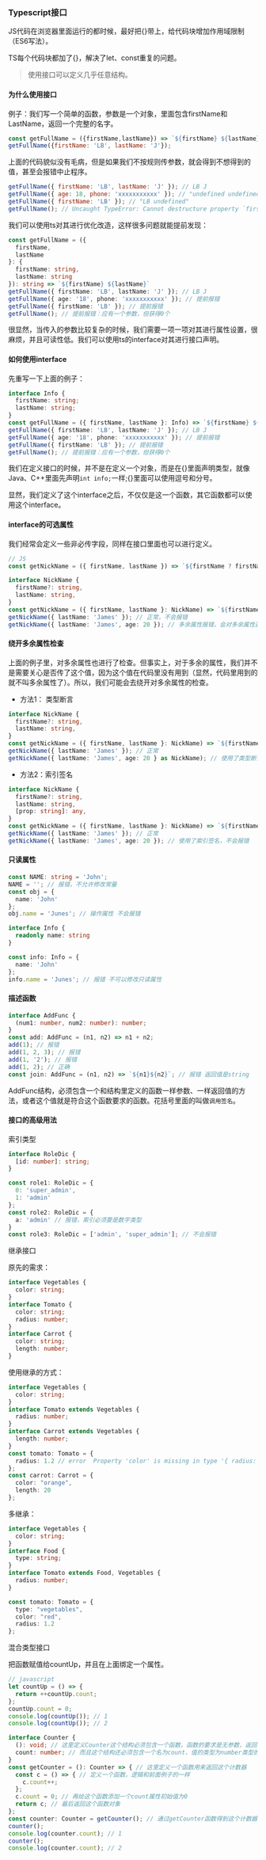 ### Typescript接口

JS代码在浏览器里面运行的都时候，最好把{}带上，给代码块增加作用域限制（ES6写法）。

TS每个代码块都加了{}，解决了let、const重复的问题。

> 使用接口可以定义几乎任意结构。

#### 为什么使用接口

例子：我们写一个简单的函数，参数是一个对象，里面包含firstName和LastName，返回一个完整的名字。

```js
const getFullName = ({firstName,lastName}) => `${firstName} ${lastName}`
getFullName({firstName: 'LB', lastName: 'J'});
```

上面的代码貌似没有毛病，但是如果我们不按规则传参数，就会得到不想得到的值，甚至会报错中止程序。

```js
getFullName({ firstName: 'LB', lastName: 'J' }); // LB J
getFullName({ age: 18, phone: 'xxxxxxxxxxx' }); // "undefined undefined"
getFullName({ firstName: 'LB' }); // "LB undefined"
getFullName(); // Uncaught TypeError: Cannot destructure property `firstName` of 'undefined' or 'null'.
```

我们可以使用ts对其进行优化改造，这样很多问题就能提前发现：

```ts
const getFullName = ({
  firstName,
  lastName
}: {
  firstName: string,
  lastName: string
}): string => `${firstName} ${lastName}`
getFullName({ firstName: 'LB', lastName: 'J' }); // LB J
getFullName({ age: '18', phone: 'xxxxxxxxxxx' }); // 提前报错
getFullName({ firstName: 'LB' }); // 提前报错
getFullName(); // 提前报错：应有一个参数，但获得0个
```

很显然，当传入的参数比较复杂的时候，我们需要一项一项对其进行属性设置，很麻烦，并且可读性低。我们可以使用ts的interface对其进行接口声明。

#### 如何使用interface

先重写一下上面的例子：

```ts
interface Info {
  firstName: string;
  lastName: string;
}
const getFullName = ({ firstName, lastName }: Info) => `${firstName} ${lastName}`;
getFullName({ firstName: 'LB', lastName: 'J' }); // LB J
getFullName({ age: '18', phone: 'xxxxxxxxxxx' }); // 提前报错
getFullName({ firstName: 'LB' }); // 提前报错
getFullName(); // 提前报错：应有一个参数，但获得0个
```

我们在定义接口的时候，并不是在定义一个对象，而是在{}里面声明类型，就像Java、C++里面先声明`int info;`一样;{}里面可以使用逗号和分号。

显然，我们定义了这个interface之后，不仅仅是这一个函数，其它函数都可以使用这个interface。

#### interface的可选属性

我们经常会定义一些非必传字段，同样在接口里面也可以进行定义。

```js
// JS
const getNickName = ({ firstName, lastName }) => `${firstName ? firstName : ''} ${lastName}`;
```

```ts
interface NickName {
  firstName?: string,
  lastName: string,
}
const getNickName = ({ firstName, lastName }: NickName) => `${firstName ? firstName : ''} ${lastName}`;
getNickName({ lastName: 'James' }); // 正常，不会报错
getNickName({ lastName: 'James', age: 20 }); // 多余属性报错，会对多余属性进行检查
```

#### 绕开多余属性检查

上面的例子里，对多余属性也进行了检查。但事实上，对于多余的属性，我们并不是需要关心是否传了这个值，因为这个值在代码里没有用到（显然，代码里用到的就不叫多余属性了）。所以，我们可能会去绕开对多余属性的检查。

 - 方法1： 类型断言

```ts
interface NickName {
  firstName?: string,
  lastName: string,
}
const getNickName = ({ firstName, lastName }: NickName) => `${firstName ? firstName : ''} ${lastName}`
getNickName({ lastName: 'James' }); // 正常
getNickName({ lastName: 'James', age: 20 } as NickName); // 使用了类型断言，不会报错
```

 - 方法2：索引签名
```ts
interface NickName {
  firstName?: string,
  lastName: string,
  [prop: string]: any,
}
const getNickName = ({ firstName, lastName }: NickName) => `${firstName ? firstName : ''} ${lastName}`
getNickName({ lastName: 'James' }); // 正常
getNickName({ lastName: 'James', age: 20 }); // 使用了索引签名，不会报错
```

#### 只读属性

```ts
const NAME: string = 'John';
NAME = ''; // 报错，不允许修改常量
const obj = {
  name: 'John'
};
obj.name = 'Junes'; // 操作属性 不会报错

interface Info {
  readonly name: string
}

const info: Info = {
  name: 'John'
};
info.name = 'Junes'; // 报错 不可以修改只读属性
```

#### 描述函数

```ts
interface AddFunc {
  (num1: number, num2: number): number;
}
const add: AddFunc = (n1, n2) => n1 + n2;
add(1); // 报错
add(1, 2, 3); // 报错
add(1, '2'); // 报错
add(1, 2); // 正确
const join: AddFunc = (n1, n2) => `${n1}${n2}`; // 报错 返回值是string
```

AddFunc结构，必须包含一个和结构里定义的函数一样参数、一样返回值的方法，或者这个值就是符合这个函数要求的函数。花括号里面的叫做`调用签名`。

#### 接口的高级用法

索引类型

```ts
interface RoleDic {
  [id: number]: string;
}

const role1: RoleDic = {
  0: 'super_admin',
  1: 'admin'
};
const role2: RoleDic = {
  a: 'admin' // 报错，索引必须要是数字类型
}
const role3: RoleDic = ['admin', 'super_admin']; // 不会报错
```

继承接口

原先的需求：

```ts
interface Vegetables {
  color: string;
}
interface Tomato {
  color: string;
  radius: number;
}
interface Carrot {
  color: string;
  length: number;
}
```

使用继承的方式：

```ts
interface Vegetables {
  color: string;
}
interface Tomato extends Vegetables {
  radius: number;
}
interface Carrot extends Vegetables {
  length: number;
}
const tomato: Tomato = {
  radius: 1.2 // error  Property 'color' is missing in type '{ radius: number; }'
};
const carrot: Carrot = {
  color: "orange",
  length: 20
};
```

多继承：

```ts
interface Vegetables {
  color: string;
}
interface Food {
  type: string;
}
interface Tomato extends Food, Vegetables {
  radius: number;
}

const tomato: Tomato = {
  type: "vegetables",
  color: "red",
  radius: 1.2
};
```

混合类型接口

把函数赋值给countUp，并且在上面绑定一个属性。

```js
// javascript
let countUp = () => {
  return ++countUp.count;
};
countUp.count = 0;
console.log(countUp()); // 1
console.log(countUp()); // 2
```

```ts
interface Counter {
  (): void; // 这里定义Counter这个结构必须包含一个函数，函数的要求是无参数，返回值为void，即无返回值
  count: number; // 而且这个结构还必须包含一个名为count、值的类型为number类型的属性
}
const getCounter = (): Counter => { // 这里定义一个函数用来返回这个计数器
  const c = () => { // 定义一个函数，逻辑和前面例子的一样
    c.count++;
  };
  c.count = 0; // 再给这个函数添加一个count属性初始值为0
  return c; // 最后返回这个函数对象
};
const counter: Counter = getCounter(); // 通过getCounter函数得到这个计数器
counter();
console.log(counter.count); // 1
counter();
console.log(counter.count); // 2
```


